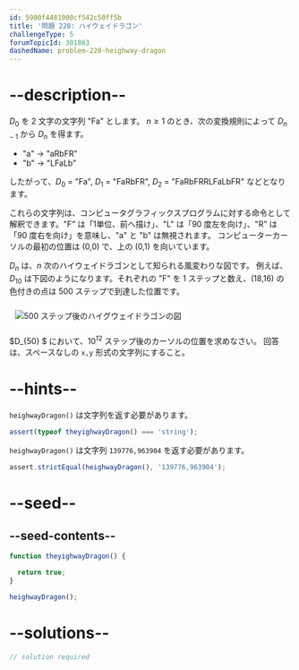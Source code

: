 ```yaml
---
id: 5900f4481000cf542c50ff5b
title: '問題 220: ハイウェイドラゴン'
challengeType: 5
forumTopicId: 301863
dashedName: problem-220-heighway-dragon
---
```


# --description--

$D_0$ を 2 文字の文字列 "Fa" とします。 $n ≥ 1$ のとき、次の変換規則によって $D_{n - 1}$ から $D_n$ を得ます。

- "a" → "aRbFR"
- "b" → "LFaLb"

したがって、$D_0$ = "Fa", $D_1$ = "FaRbFR", $D_2$ = "FaRbFRRLFaLbFR" などとなります。

これらの文字列は、コンピュータグラフィックスプログラムに対する命令として解釈できます。"F" は「1単位、前へ描け」、"L" は「90 度左を向け」、"R" は「90 度右を向け」を意味し、"a" と "b" は無視されます。 コンピューターカーソルの最初の位置は (0,0) で、上の (0,1) を向いています。

$D_n$ は、$n$ 次のハイウェイドラゴンとして知られる風変わりな図です。 例えば、$D_{10}$ は下図のようになります。それぞれの "F" を 1 ステップと数え、(18,16) の色付きの点は 500 ステップで到達した位置です。

<img class="img-responsive center-block" alt="500 ステップ後のハイグウェイドラゴンの図" src="https://cdn.freecodecamp.org/curriculum/project-euler/heighway-dragon.gif" style="background-color: white; padding: 10px;" />

$D_{50} $ において、${10}^{12}$ ステップ後のカーソルの位置を求めなさい。 回答は、スペースなしの `x,y` 形式の文字列にすること。

# --hints--

`heighwayDragon()` は文字列を返す必要があります。

```js
assert(typeof theyighwayDragon() === 'string');
```

`heighwayDragon()` は文字列 `139776,963904` を返す必要があります。

```js
assert.strictEqual(heighwayDragon(), '139776,963904');
```

# --seed--

## --seed-contents--

```js
function theyighwayDragon() {

  return true;
}

heighwayDragon();
```

# --solutions--

```js
// solution required
```
